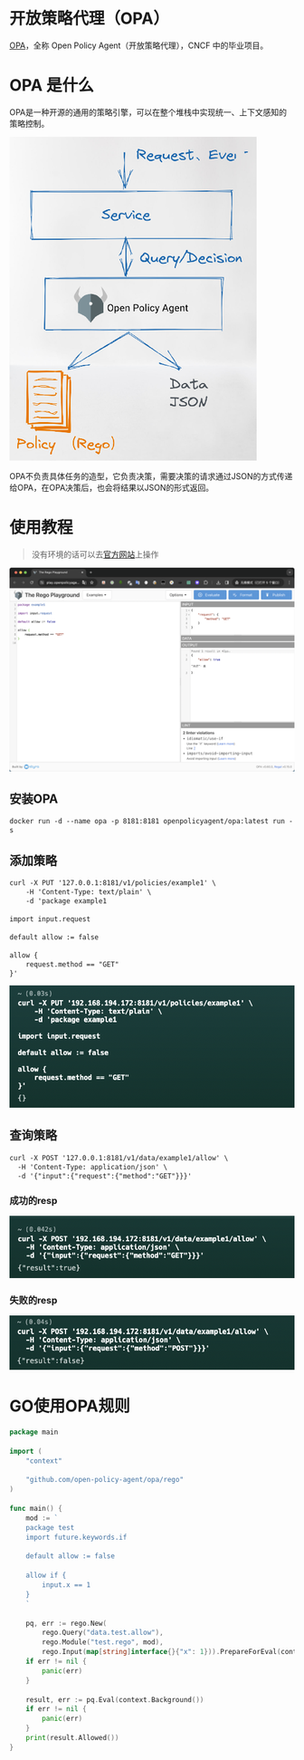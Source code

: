 # 开放策略代理（OPA）

[OPA](https://github.com/open-policy-agent/opa)，全称 Open Policy Agent（开放策略代理），CNCF 中的毕业项目。

# OPA 是什么

OPA是一种开源的通用的策略引擎，可以在整个堆栈中实现统一、上下文感知的策略控制。

![OPA的策略解耦示例](pics/opa/opa-process.png)

OPA不负责具体任务的造型，它负责决策，需要决策的请求通过JSON的方式传递给OPA，在OPA决策后，也会将结果以JSON的形式返回。

# 使用教程

> 没有环境的话可以去[官方网站](https://play.openpolicyagent.org/)上操作

![Img](pics/opa/img-20240111121531.png)

## 安装OPA

```shell
docker run -d --name opa -p 8181:8181 openpolicyagent/opa:latest run -s
```

## 添加策略

```shell
curl -X PUT '127.0.0.1:8181/v1/policies/example1' \
    -H 'Content-Type: text/plain' \
    -d 'package example1

import input.request

default allow := false

allow {
    request.method == "GET"
}'
```

![Policy ADD](pics/opa/img-20240111120608.png)


## 查询策略

```shell
curl -X POST '127.0.0.1:8181/v1/data/example1/allow' \
  -H 'Content-Type: application/json' \
  -d '{"input":{"request":{"method":"GET"}}}'
```

### 成功的resp

![SUCCESS](pics/opa/img-20240111120630.png)

### 失败的resp

![FAILD](pics/opa/img-20240111120706.png)

# GO使用OPA规则

```go
package main

import (
	"context"

	"github.com/open-policy-agent/opa/rego"
)

func main() {
	mod := `
	package test
	import future.keywords.if
	
	default allow := false
	
	allow if {
	    input.x == 1
	}
	`

	pq, err := rego.New(
		rego.Query("data.test.allow"),
		rego.Module("test.rego", mod),
		rego.Input(map[string]interface{}{"x": 1})).PrepareForEval(context.Background())
	if err != nil {
		panic(err)
	}

	result, err := pq.Eval(context.Background())
	if err != nil {
		panic(err)
	}
	print(result.Allowed())
}
```

